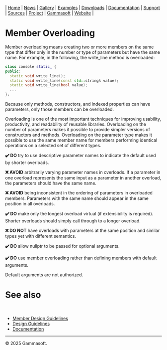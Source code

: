 | [Home](home.md) | [News](news.md) | [Gallery](gallery.md) | [Examples](examples.md) | [Downloads](downloads.md) | [Documentation](documentation.md) | [Support](support.md) | [Sources](https://github.com/gammasoft71/xtd) | [Project](https://sourceforge.net/projects/xtdpro/) | [Gammasoft](gammasoft.md) | [Website](https://gammasoft71.github.io/xtd) |

# Member Overloading

Member overloading means creating two or more members on the same type that differ only in the number or type of parameters but have the same name. For example, in the following, the write_line method is overloaded:

```cpp
class console static_ {
public:
  static void write_line();
  static void write_line(const std::string& value);
  static void write_line(bool value);
  ...
};
```

Because only methods, constructors, and indexed properties can have parameters, only those members can be overloaded.

Overloading is one of the most important techniques for improving usability, productivity, and readability of reusable libraries. Overloading on the number of parameters makes it possible to provide simpler versions of constructors and methods. Overloading on the parameter type makes it possible to use the same member name for members performing identical operations on a selected set of different types.

**✔️ DO** try to use descriptive parameter names to indicate the default used by shorter overloads.

**❌ AVOID** arbitrarily varying parameter names in overloads. If a parameter in one overload represents the same input as a parameter in another overload, the parameters should have the same name.

**❌ AVOID** being inconsistent in the ordering of parameters in overloaded members. Parameters with the same name should appear in the same position in all overloads.

**✔️ DO** make only the longest overload virtual (if extensibility is required). Shorter overloads should simply call through to a longer overload.

**❌ DO NOT** have overloads with parameters at the same position and similar types yet with different semantics.

**✔️ DO** allow nullptr to be passed for optional arguments.

**✔️ DO** use member overloading rather than defining members with default arguments.

Default arguments are not authorized.

# See also
​
* [Member Design Guidelines](member_design_guidelines.md)
* [Design Guidelines](design_guidelines.md)
* [Documentation](documentation.md)

______________________________________________________________________________________________

© 2025 Gammasoft.
